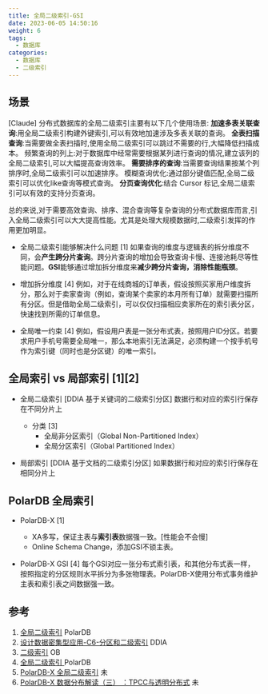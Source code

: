 ```yaml
---
title: 全局二级索引-GSI
date: 2023-06-05 14:50:16
weight: 6
tags:
  - 数据库
categories:
  - 数据库  
  - 二级索引
---
```


<p></p>
<!-- more -->

## 场景
[Claude]
分布式数据库的全局二级索引主要有以下几个使用场景:
    **加速多表关联查询**:用全局二级索引构建外键索引,可以有效地加速涉及多表关联的查询。
    **全表扫描查询**:当需要做全表扫描时,使用全局二级索引可以跳过不需要的行,大幅降低扫描成本。
    频繁查询的列上:对于数据库中经常需要根据某列进行查询的情况,建立该列的全局二级索引,可以大幅提高查询效率。
    **需要排序的查询**:当需要查询结果按某个列排序时,全局二级索引可以加速排序。
    模糊查询优化:通过部分键值匹配,全局二级索引可以优化like查询等模式查询。
    **分页查询优化**:结合 Cursor 标记,全局二级索引可以有效的支持分页查询。

总的来说,对于需要高效查询、排序、混合查询等复杂查询的分布式数据库而言,引入全局二级索引可以大大提高性能。尤其是处理大规模数据时,二级索引发挥的作用更加明显。

+ 全局二级索引能够解决什么问题 [1]
如果查询的维度与逻辑表的拆分维度不同，会**产生跨分片查询**。跨分片查询的增加会导致查询卡慢、连接池耗尽等性能问题。**GSI**能够通过增加拆分维度来**减少跨分片查询，消除性能瓶颈**。


+ 增加拆分维度 [4]
  例如，对于在线商城的订单表，假设按照买家用户维度拆分，那么对于卖家查询（例如，查询某个卖家的本月所有订单）就需要扫描所有分区。但是借助全局二级索引，可以仅仅扫描相应卖家所在的索引表分区，快速找到所需的订单信息。

+ 全局唯一约束 [4]
  例如，假设用户表是一张分布式表，按照用户ID分区。若要求用户手机号需要全局唯一，那么本地索引无法满足，必须构建一个按手机号作为索引键（同时也是分区键）的唯一索引。

## 全局索引 vs 局部索引 [1][2]
+ 全局二级索引 [DDIA  基于关键词的二级索引分区]
  数据行和对应的索引行保存在不同分片上
  + 分类 [3]
    - 全局非分区索引（Global Non-Partitioned Index）
    - 全局分区索引（Global Partitioned Index）
  
+ 局部索引  [DDIA  基于文档的二级索引分区] 
  如果数据行和对应的索引行保存在相同分片上

## PolarDB 全局索引
+ PolarDB-X [1]
  - XA多写，保证主表与**索引表**数据强一致。[性能会不会慢]
  - Online Schema Change，添加GSI不锁主表。

+ PolarDB-X GSI [4]
  每个GSI对应一张分布式索引表，和其他分布式表一样，按照指定的分区规则水平拆分为多张物理表。PolarDB-X使用分布式事务维护主表和索引表之间数据强一致。

## 参考
1. [全局二级索引](https://help.aliyun.com/document_detail/182179.html)   PolarDB
2. [设计数据密集型应用-C6-分区和二级索引](https://zhuanlan.zhihu.com/p/384439886)  DDIA
3. [二级索引](https://www.oceanbase.com/docs/enterprise-oceanbase-database-cn-10000000000376130)  OB
4. [全局二级索引 ](https://doc.polardbx.com/features/topics/gsi.html)  PolarDB
100. [PolarDB-X 全局二级索引](https://zhuanlan.zhihu.com/p/572156705) 未
101. [PolarDB-X 数据分布解读（三） ：TPCC与透明分布式](https://zhuanlan.zhihu.com/p/440801781)  未
